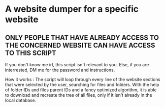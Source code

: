 # A website dumper for a specific website


## ONLY PEOPLE THAT HAVE ALREADY ACCESS TO THE CONCERNED WEBSITE CAN HAVE ACCESS TO THIS SCRIPT

If you don't know me irl, this script isn't relevant to you.
Else, if you are interrested, DM me for the password and instructions.


How it works :
The script will loop through every line of the website sections that were selected by the user, searching for files and folders.
With the help of folder IDs and files parent IDs and a fancy optimized algorithm, it is able to download and recreate the tree of all files, only if it isn't already in the local database.
